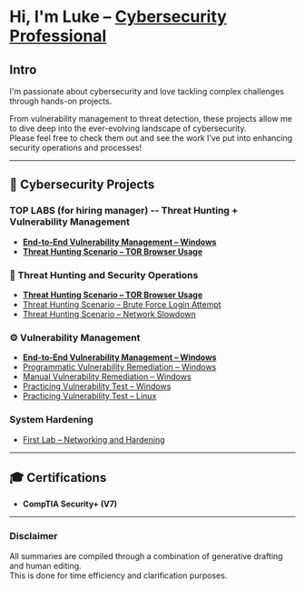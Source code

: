 # Hi, I'm Luke – [Cybersecurity Professional](https://www.linkedin.com/in/lukeaclayton/)

## Intro
I'm passionate about cybersecurity and love tackling complex challenges through hands-on projects.  

From vulnerability management to threat detection, these projects allow me to dive deep into the ever-evolving landscape of cybersecurity.  
Please feel free to check them out and see the work I’ve put into enhancing security operations and processes!

---

## 🧠 Cybersecurity Projects

### TOP LABS (for hiring manager) -- Threat Hunting + Vulnerability Management
- **[End-to-End Vulnerability Management – Windows](https://github.com/lclayton242/Vulnerability-Management)**
- **[Threat Hunting Scenario – TOR Browser Usage](https://github.com/lclayton242/Threat-Hunting-Report-Unauthorized-TOR-Usage)**

### 🚨 Threat Hunting and Security Operations
- **[Threat Hunting Scenario – TOR Browser Usage](https://github.com/lclayton242/Threat-Hunting-Report-Unauthorized-TOR-Usage)**
- [Threat Hunting Scenario – Brute Force Login Attempt](https://github.com/lclayton242/Threat-Hunt-Scenario---Accidental-Exposure-to-Internet/tree/main)
- [Threat Hunting Scenario – Network Slowdown](https://github.com/lclayton242/Threat-Hunt-Scenario---Network-Slowdown)

### ⚙️ Vulnerability Management
- **[End-to-End Vulnerability Management – Windows](https://github.com/lclayton242/Vulnerability-Management)**
- [Programmatic Vulnerability Remediation – Windows](https://github.com/lclayton242/Vulnerability-Remediation-)
- [Manual Vulnerability Remediation – Windows](https://github.com/lclayton242/Vulnerability-Remediation-)
- [Practicing Vulnerability Test – Windows](https://github.com/lclayton242/Vulnerability-Testing-Lab)
- [Practicing Vulnerability Test – Linux](https://github.com/lclayton242/Vulnerability-Test-Linux)

### System Hardening
- [First Lab – Networking and Hardening](https://github.com/lclayton242/Securityplus-homelab)

---

## 🎓 Certifications
- **CompTIA Security+ (V7)**

---

### Disclaimer
All summaries are compiled through a combination of generative drafting and human editing.  
This is done for time efficiency and clarification purposes.

